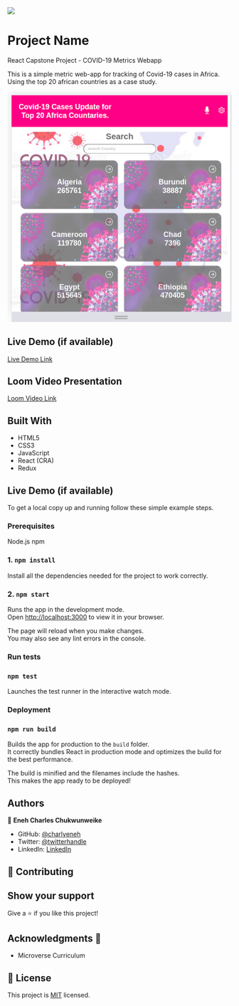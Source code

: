 ![](https://img.shields.io/badge/Microverse-blueviolet)

# Project Name
React Capstone Project - COVID-19 Metrics Webapp

This is a simple metric web-app for tracking of Covid-19 cases in Africa. Using the top 20 african countries as a case study.

![screenshot](./src/components/images/screenshot.png)
## Live Demo (if available)

[Live Demo Link](https://charlyeneh-covid-19-metrics-app.netlify.app/)

## Loom Video Presentation

[Loom Video Link](https://www.loom.com/share/238c1de69db44231ad5919212f2a118c)

## Built With

- HTML5
- CSS3
- JavaScript
- React (CRA)
- Redux

## Live Demo (if available)

To get a local copy up and running follow these simple example steps.

### Prerequisites

Node.js
npm

### 1. `npm install`

Install all the dependencies needed for the project to work correctly.

### 2. `npm start`

Runs the app in the development mode.\
Open [http://localhost:3000](http://localhost:3000) to view it in your browser.

The page will reload when you make changes.\
You may also see any lint errors in the console.

### Run tests
### `npm test`

Launches the test runner in the interactive watch mode.

### Deployment
### `npm run build`

Builds the app for production to the `build` folder.\
It correctly bundles React in production mode and optimizes the build for the best performance.

The build is minified and the filenames include the hashes.\
This makes the app ready to be deployed!

## Authors

👤 **Eneh Charles Chukwunweike**

- GitHub: [@charlyeneh](https://github.com/charlyeneh)
- Twitter: [@twitterhandle](https://twitter.com/ProgrammerBaby)
- LinkedIn: [LinkedIn](https://www.linkedin.com/in/charles-chukwunweike-eneh/)

## 🤝 Contributing

## Show your support

Give a ⭐️ if you like this project!

## Acknowledgments 🤝

- Microverse Curriculum

## 📝 License

This project is [MIT](./MIT.md) licensed.
